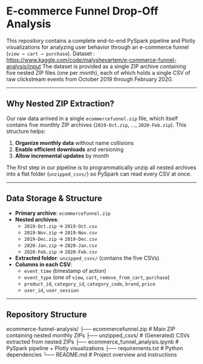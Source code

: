 # E-commerce Funnel Drop-Off Analysis

This repository contains a complete end-to-end PySpark pipeline and Plotly visualizations for analyzing user behavior through an e-commerce funnel (`view → cart → purchase`). 
Dataset : https://www.kaggle.com/code/malyshevartem/e-commerce-funnel-analysis/input
The dataset is provided as a single ZIP archive containing five nested ZIP files (one per month), each of which holds a single CSV of raw clickstream events from October 2019 through February 2020.

---

## Why Nested ZIP Extraction?

Our raw data arrived in a single `ecommercefunnel.zip` file, which itself contains five monthly ZIP archives (`2019-Oct.zip`, …, `2020-Feb.zip`). This structure helps:

1. **Organize monthly data** without name collisions  
2. **Enable efficient downloads** and versioning  
3. **Allow incremental updates** by month  

The first step in our pipeline is to programmatically unzip all nested archives into a flat folder (`unzipped_csvs/`) so PySpark can read every CSV at once.

---

## Data Storage & Structure

- **Primary archive**: `ecommercefunnel.zip`  
- **Nested archives**:  
  - `2019-Oct.zip` → `2019-Oct.csv`  
  - `2019-Nov.zip` → `2019-Nov.csv`  
  - `2019-Dec.zip` → `2019-Dec.csv`  
  - `2020-Jan.zip` → `2020-Jan.csv`  
  - `2020-Feb.zip` → `2020-Feb.csv`  
- **Extracted folder**: `unzipped_csvs/` (contains the five CSVs)  
- **Columns in each CSV**:  
  - `event_time` (timestamp of action)  
  - `event_type` (one of `view`, `cart`, `remove_from_cart`, `purchase`)  
  - `product_id`, `category_id`, `category_code`, `brand`, `price`  
  - `user_id`, `user_session`

---

## Repository Structure

ecommerce-funnel-analysis/
├── ecommercefunnel.zip # Main ZIP containing nested monthly ZIPs
├── unzipped_csvs/ # (Generated) CSVs extracted from nested ZIPs
├── ecommerce_funnel_analysis.ipynb # PySpark pipeline + Plotly visualizations
├── requirements.txt # Python dependencies
└── README.md # Project overview and instructions
